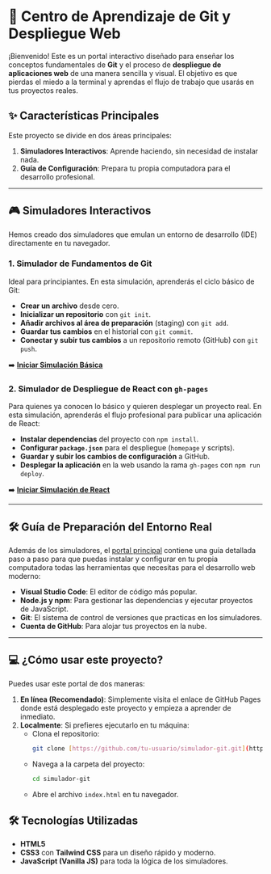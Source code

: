 # 🚀 Centro de Aprendizaje de Git y Despliegue Web

¡Bienvenido! Este es un portal interactivo diseñado para enseñar los conceptos fundamentales de **Git** y el proceso de **despliegue de aplicaciones web** de una manera sencilla y visual. El objetivo es que pierdas el miedo a la terminal y aprendas el flujo de trabajo que usarás en tus proyectos reales.

## ✨ Características Principales

Este proyecto se divide en dos áreas principales:

1.  **Simuladores Interactivos**: Aprende haciendo, sin necesidad de instalar nada.
2.  **Guía de Configuración**: Prepara tu propia computadora para el desarrollo profesional.

---

## 🎮 Simuladores Interactivos

Hemos creado dos simuladores que emulan un entorno de desarrollo (IDE) directamente en tu navegador.

### 1. Simulador de Fundamentos de Git
Ideal para principiantes. En esta simulación, aprenderás el ciclo básico de Git:
- **Crear un archivo** desde cero.
- **Inicializar un repositorio** con `git init`.
- **Añadir archivos al área de preparación** (staging) con `git add`.
- **Guardar tus cambios** en el historial con `git commit`.
- **Conectar y subir tus cambios** a un repositorio remoto (GitHub) con `git push`.

➡️ [**Iniciar Simulación Básica**](./simulador-html.html)

### 2. Simulador de Despliegue de React con `gh-pages`
Para quienes ya conocen lo básico y quieren desplegar un proyecto real. En esta simulación, aprenderás el flujo profesional para publicar una aplicación de React:
- **Instalar dependencias** del proyecto con `npm install`.
- **Configurar `package.json`** para el despliegue (`homepage` y scripts).
- **Guardar y subir los cambios de configuración** a GitHub.
- **Desplegar la aplicación** en la web usando la rama `gh-pages` con `npm run deploy`.

➡️ [**Iniciar Simulación de React**](./simulador-react.html)

---

## 🛠️ Guía de Preparación del Entorno Real

Además de los simuladores, el [portal principal](./index.html) contiene una guía detallada paso a paso para que puedas instalar y configurar en tu propia computadora todas las herramientas que necesitas para el desarrollo web moderno:

- **Visual Studio Code**: El editor de código más popular.
- **Node.js y npm**: Para gestionar las dependencias y ejecutar proyectos de JavaScript.
- **Git**: El sistema de control de versiones que practicas en los simuladores.
- **Cuenta de GitHub**: Para alojar tus proyectos en la nube.

---

## 💻 ¿Cómo usar este proyecto?

Puedes usar este portal de dos maneras:

1.  **En línea (Recomendado)**: Simplemente visita el enlace de GitHub Pages donde está desplegado este proyecto y empieza a aprender de inmediato.
2.  **Localmente**: Si prefieres ejecutarlo en tu máquina:
    - Clona el repositorio:
      ```bash
      git clone [https://github.com/tu-usuario/simulador-git.git](https://github.com/tu-usuario/simulador-git.git)
      ```
    - Navega a la carpeta del proyecto:
      ```bash
      cd simulador-git
      ```
    - Abre el archivo `index.html` en tu navegador.

## 🛠️ Tecnologías Utilizadas

- **HTML5**
- **CSS3** con **Tailwind CSS** para un diseño rápido y moderno.
- **JavaScript (Vanilla JS)** para toda la lógica de los simuladores.